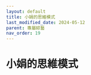 ```yaml
---
layout: default
title: 小娟的思維模式
last_modified_date: 2024-05-12
parent: 專屬綜藝
nav_order: 19
---
```


# 小娟的思維模式
